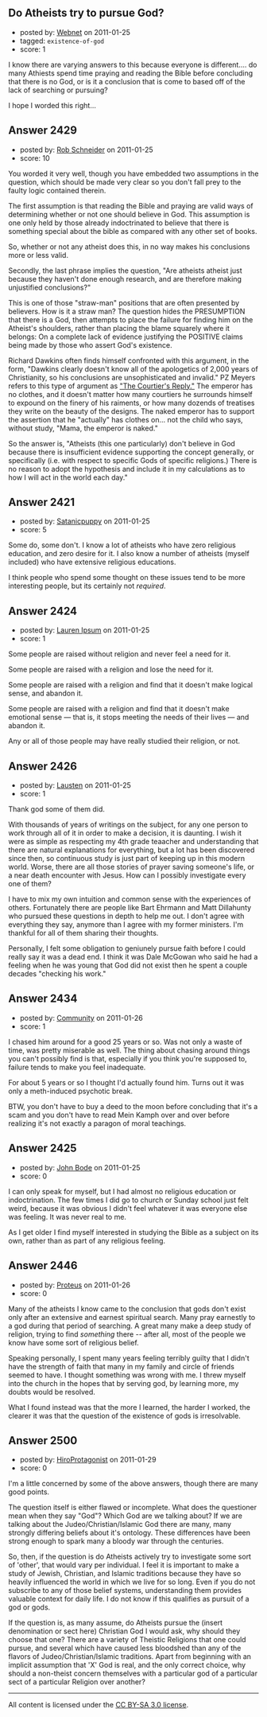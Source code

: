 ## Do Atheists try to pursue God?

- posted by: [Webnet](https://stackexchange.com/users/-1/646-webnet) on 2011-01-25
- tagged: `existence-of-god`
- score: 1

I know there are varying answers to this because everyone is different.... do many Athiests spend time praying and reading the Bible before concluding that there is no God, or is it a conclusion that is come to based off of the lack of searching or pursuing?

I hope I worded this right...


## Answer 2429

- posted by: [Rob Schneider](https://stackexchange.com/users/-1/149-rob-schneider) on 2011-01-25
- score: 10

<p>You worded it very well, though you have embedded two assumptions in the question, which should be made very clear so you don't fall prey to the faulty logic contained therein.</p>

<p>The first assumption is that reading the Bible and praying are valid ways of determining whether or not one should believe in God.  This assumption is one only held by those already indoctrinated to believe that there is something special about the bible as compared with any other set of books.</p>

<p>So, whether or not any atheist does this, in no way makes his conclusions more or less valid.</p>

<p>Secondly, the last phrase implies the question, "Are atheists atheist just because they haven't done enough research, and are therefore making unjustified conclusions?"</p>

<p>This is one of those "straw-man" positions that are often presented by believers.  How is it a straw man?  The question hides the PRESUMPTION that there is a God, then attempts to place the failure for finding him on the Atheist's shoulders, rather than placing the blame squarely where it belongs:  On a complete lack of evidence justifying the POSITIVE claims being made by those who assert God's existence.  </p>

<p>Richard Dawkins often finds himself confronted with this argument, in the form, "Dawkins clearly doesn't know all of the apologetics of 2,000 years of Christianity, so his conclusions are unsophisticated and invalid."  PZ Meyers refers to this type of argument as <a href="http://scienceblogs.com/pharyngula/2006/12/the_courtiers_reply.php" rel="nofollow">"The Courtier's Reply."</a>  The emperor has no clothes, and it doesn't matter how many courtiers he surrounds himself to expound on the finery of his raiments, or how many dozends of treatises they write on the beauty of the designs.  The naked emperor has to support the assertion that he "actually" has clothes on... not the child who says, without study, "Mama, the emperor is naked."</p>

<p>So the answer is, "Atheists (this one particularly) don't believe in God because there is insufficient evidence supporting the concept generally, or specifically (i.e. with respect to specific Gods of specific religions.)  There is no reason to adopt the hypothesis and include it in my calculations as to how I will act in the world each day."</p>



## Answer 2421

- posted by: [Satanicpuppy](https://stackexchange.com/users/-1/169-satanicpuppy) on 2011-01-25
- score: 5

Some do, some don't. I know a lot of atheists who have zero religious education, and zero desire for it. I also know a number of atheists (myself included) who have extensive religious educations.

I think people who spend some thought on these issues tend to be more interesting people, but its certainly not *required*.


## Answer 2424

- posted by: [Lauren Ipsum](https://stackexchange.com/users/-1/71-lauren-ipsum) on 2011-01-25
- score: 1

Some people are raised without religion and never feel a need for it.

Some people are raised with a religion and lose the need for it.

Some people are raised with a religion and find that it doesn't make logical sense, and abandon it.

Some people are raised with a religion and find that it doesn't make emotional sense &mdash; that is, it stops meeting the needs of their lives &mdash; and abandon it.

Any or all of those people may have really studied their religion, or not.


## Answer 2426

- posted by: [Lausten](https://stackexchange.com/users/-1/584-lausten) on 2011-01-25
- score: 1

Thank god some of them did. 

With thousands of years of writings on the subject, for any one person to work through all of it in order to make a decision, it is daunting. I wish it were as simple as respecting my 4th grade teaacher and understanding that there are natural explanations for everything, but a lot has been discovered since then, so continuous study is just part of keeping up in this modern world. Worse, there are all those stories of prayer saving someone's life, or a near death encounter with Jesus. How can I possibly investigate every one of them? 

I have to mix my own intuition and common sense with the experiences of others. Fortunately there are people like Bart Ehrmann and Matt Dillahunty who pursued these questions in depth to help me out. I don't agree with everything they say, anymore than I agree with my former ministers.  I'm thankful for all of them sharing their thoughts.

Personally, I felt some obligation to geniunely pursue faith before I could really say it was a dead end. I think it was Dale McGowan who said he had a feeling when he was young that God did not exist then he spent a couple decades "checking his work."




## Answer 2434

- posted by: [Community](https://stackexchange.com/users/-1/-1-community) on 2011-01-26
- score: 1

I chased him around for a good 25 years or so.  Was not only a waste of time, was pretty miserable as well.  The thing about chasing around things you can't possibly find is that, especially if you think you're supposed to, failure tends to make you feel inadequate.

For about 5 years or so I thought I'd actually found him.  Turns out it was only a meth-induced psychotic break.

BTW, you don't have to buy a deed to the moon before concluding that it's a scam and you don't have to read Mein Kamph over and over before realizing it's not exactly a paragon of moral teachings.


## Answer 2425

- posted by: [John Bode](https://stackexchange.com/users/-1/117-john-bode) on 2011-01-25
- score: 0

I can only speak for myself, but I had almost no religious education or indoctrination.  The few times I did go to church or Sunday school just felt weird, because it was obvious I didn't feel whatever it was everyone else was feeling.  It was never real to me.  

As I get older I find myself interested in studying the Bible as a subject on its own, rather than as part of any religious feeling.  


## Answer 2446

- posted by: [Proteus](https://stackexchange.com/users/-1/940-proteus) on 2011-01-26
- score: 0

Many of the atheists I know came to the conclusion that gods don't exist only after an extensive and earnest spiritual search. Many pray earnestly to a god during that period of searching. A great many make a deep study of religion, trying to find *something* there -- after all, most of the people we know have some sort of religious belief.

Speaking personally, I spent many years feeling terribly guilty that I didn't have the strength of faith that many in my family and circle of friends seemed to have.  I thought something was wrong with me. I threw myself into the church in the hopes that by serving god, by learning more, my doubts would be resolved.

What I found instead was that the more I learned, the harder I worked, the clearer it was that the question of the existence of gods is irresolvable.


## Answer 2500

- posted by: [HiroProtagonist](https://stackexchange.com/users/-1/963-hiroprotagonist) on 2011-01-29
- score: 0

I'm a little concerned by some of the above answers, though there are many good points. 

The question itself is either flawed or incomplete. What does the questioner mean when they say "God"? Which God are we talking about? If we are talking about the Judeo/Christian/Islamic God there are many, many strongly differing beliefs about it's ontology. These differences have been strong enough to spark many a bloody war through the centuries.

So, then, if the question is do Atheists actively try to investigate some sort of 'other', that would vary per individual. I feel it is important to make a study of Jewish, Christian, and Islamic traditions because they have so heavily influenced the world in which we live for so long. Even if you do not subscribe to any of those belief systems, understanding them provides valuable context for daily life. I do not know if this qualifies as pursuit of a god or gods. 

If the question is, as many assume, do Atheists pursue the (insert denomination or sect here) Christian God I would ask, why should they choose that one? There are a variety of Theistic Religions that one could pursue, and several which have caused less bloodshed than any of the flavors of Judeo/Christian/Islamic traditions. Apart from beginning with an implicit assumption that 'X' God is real, and the only correct choice, why should a non-theist concern themselves with a particular god of a particular sect of a particular Religion over another?



---

All content is licensed under the [CC BY-SA 3.0 license](https://creativecommons.org/licenses/by-sa/3.0/).
